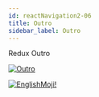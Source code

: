 ```yaml
---
id: reactNavigation2-06
title: Outro
sidebar_label: Outro
---
```


Redux Outro

[![Outro](/img/rn2/06.gif)](https://youtu.be/ruFyk3cds34)

[![EnglishMoji!](/img/logo/NeuroCoder.png)](https://vk.com/neurocoder)
